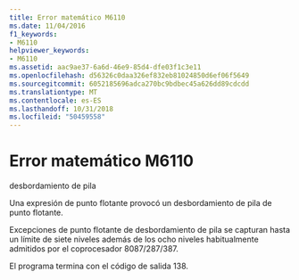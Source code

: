 ```yaml
---
title: Error matemático M6110
ms.date: 11/04/2016
f1_keywords:
- M6110
helpviewer_keywords:
- M6110
ms.assetid: aac9ae37-6a6d-46e9-85d4-dfe03f1c3e11
ms.openlocfilehash: d56326c0daa326ef832eb81024850d6ef06f5649
ms.sourcegitcommit: 6052185696adca270bc9bdbec45a626dd89cdcdd
ms.translationtype: MT
ms.contentlocale: es-ES
ms.lasthandoff: 10/31/2018
ms.locfileid: "50459558"
---
```

# <a name="math-error-m6110"></a>Error matemático M6110

desbordamiento de pila

Una expresión de punto flotante provocó un desbordamiento de pila de punto flotante.

Excepciones de punto flotante de desbordamiento de pila se capturan hasta un límite de siete niveles además de los ocho niveles habitualmente admitidos por el coprocesador 8087/287/387.

El programa termina con el código de salida 138.